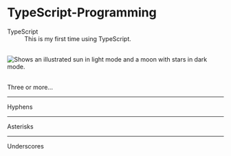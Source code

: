 # TypeScript-Programming

<dl>
  <dt>TypeScript</dt>
  <dd>This is my first time using TypeScript.</dd>
</dl>
&nbsp;
&nbsp;

<picture>
  <img alt="Shows an illustrated sun in light mode and a moon with stars in dark mode." src="https://cdn.hashnode.com/res/hashnode/image/upload/v1628508546375/5cUotnuhg.png">
</picture>
&nbsp;
&nbsp;

Three or more...

---

Hyphens

***

Asterisks

___

Underscores
